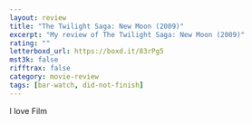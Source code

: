 ```yaml
---
layout: review
title: "The Twilight Saga: New Moon (2009)"
excerpt: "My review of The Twilight Saga: New Moon (2009)"
rating: ""
letterboxd_url: https://boxd.it/83rPg5
mst3k: false
rifftrax: false
category: movie-review
tags: [bar-watch, did-not-finish]
---
```


I love Film
